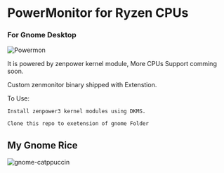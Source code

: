 # PowerMonitor for Ryzen CPUs
### For Gnome Desktop

![Powermon](https://github.com/user-attachments/assets/9cc49517-ad4c-495c-badd-d25a5a5f879a)

It is powered by zenpower kernel module,
More CPUs Support comming soon.

Custom zenmonitor binary shipped with Extenstion.

To Use:
```
Install zenpower3 kernel modules using DKMS.

Clone this repo to exetension of gnome Folder

```

## My Gnome Rice
![gnome-catppuccin](https://github.com/user-attachments/assets/06bb0799-6f8a-413e-9707-0a279c9f68e5)
